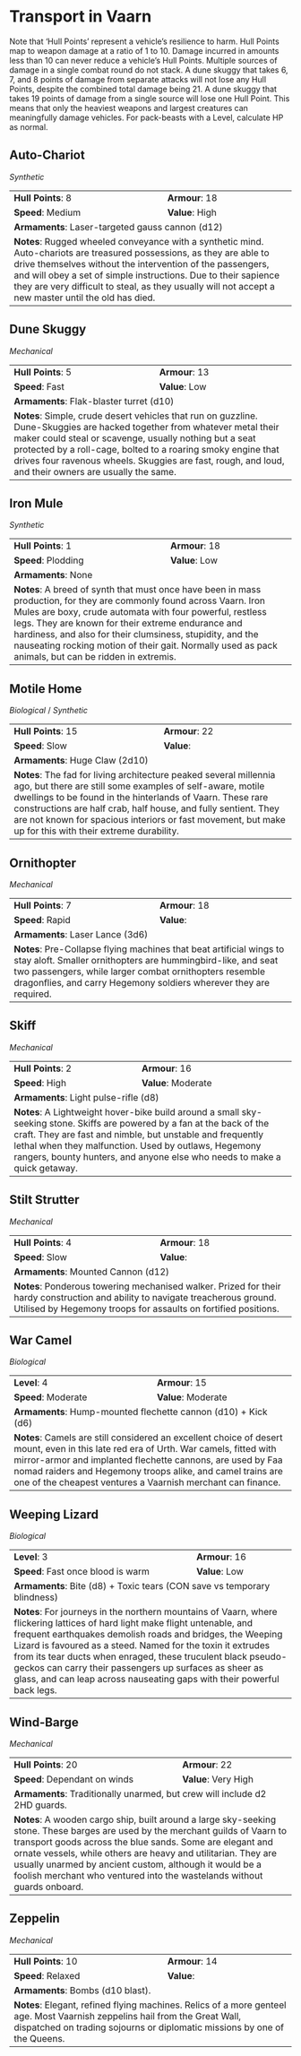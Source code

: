 # Transport in Vaarn
Note that ‘Hull Points’ represent a vehicle’s resilience to harm. Hull Points map to weapon damage at a ratio of 1 to 10. Damage incurred in amounts less than 10 can never reduce a vehicle’s Hull Points. Multiple sources of damage in a single combat round do not stack. A dune skuggy that takes 6, 7, and 8 points of damage from separate attacks will not lose any Hull Points, despite the combined total damage being 21. A dune skuggy that takes 19 points of damage from a single source will lose one Hull Point. This means that only the heaviest weapons and largest creatures can meaningfully damage vehicles. For pack-beasts with a Level, calculate HP as normal.

## Auto-Chariot
_Synthetic_
<table>
<tr><td><b>Hull Points</b>: 8</td><td><b>Armour</b>: 18</td></tr>
<tr><td><b>Speed</b>: Medium</td><td><b>Value</b>: High</td></tr>
<tr><td colspan="2"><b>Armaments</b>: Laser-targeted gauss cannon (d12)</td></tr>
<tr><td colspan="2"><b>Notes</b>: Rugged wheeled conveyance with a synthetic mind. Auto-chariots are treasured possessions, as they are able to drive themselves without the intervention of the passengers, and will obey a set of simple instructions. Due to their sapience they are very difficult to steal, as they usually will not accept a new master until the old has died.</td></tr>
</table>

## Dune Skuggy
_Mechanical_
<table>
<tr><td><b>Hull Points</b>: 5</td><td><b>Armour</b>: 13</td></tr>
<tr><td><b>Speed</b>: Fast</td><td><b>Value</b>: Low</td></tr>
<tr><td colspan="2"><b>Armaments</b>: Flak-blaster turret (d10)</td></tr>
<tr><td colspan="2"><b>Notes</b>: Simple, crude desert vehicles that run on guzzline. Dune-Skuggies are hacked together from whatever metal their maker could steal or scavenge, usually nothing but a seat protected by a roll-cage, bolted to a roaring smoky engine that drives four ravenous wheels. Skuggies are fast, rough, and loud, and their owners are usually the same.</td></tr>
</table>

## Iron Mule
_Synthetic_
<table>
<tr><td><b>Hull Points</b>: 1</td><td><b>Armour</b>: 18</td></tr>
<tr><td><b>Speed</b>: Plodding</td><td><b>Value</b>: Low</td></tr>
<tr><td colspan="2"><b>Armaments</b>: None</td></tr>
<tr><td colspan="2"><b>Notes</b>: A breed of synth that must once have been in mass production, for they are commonly found across Vaarn. Iron Mules are boxy, crude automata with four powerful, restless legs. They are known for their extreme endurance and hardiness, and also for their clumsiness, stupidity, and the nauseating rocking motion of their gait. Normally used as pack animals, but can be ridden in extremis.</td></tr>
</table>

## Motile Home
_Biological_ / _Synthetic_
<table>
<tr><td><b>Hull Points</b>: 15</td><td><b>Armour</b>: 22</td></tr>
<tr><td><b>Speed</b>: Slow</td><td><b>Value</b>: </td></tr>
<tr><td colspan="2"><b>Armaments</b>: Huge Claw (2d10)</td></tr>
<tr><td colspan="2"><b>Notes</b>: The fad for living architecture peaked several millennia ago, but there are still some examples of self-aware, motile dwellings to be found in the hinterlands of Vaarn. These rare constructions are half crab, half house, and fully sentient. They are not known for spacious interiors or fast movement, but make up for this with their extreme durability.</td></tr>
</table>

## Ornithopter
_Mechanical_
<table>
<tr><td><b>Hull Points</b>: 7</td><td><b>Armour</b>: 18</td></tr>
<tr><td><b>Speed</b>: Rapid</td><td><b>Value</b>: </td></tr>
<tr><td colspan="2"><b>Armaments</b>: Laser Lance (3d6)</td></tr>
<tr><td colspan="2"><b>Notes</b>: Pre-Collapse flying machines that beat artificial wings to stay aloft. Smaller ornithopters are hummingbird-like, and seat two passengers, while larger combat ornithopters resemble dragonflies, and carry Hegemony soldiers wherever they are required.</td></tr>
</table>

## Skiff
_Mechanical_
<table>
<tr><td><b>Hull Points</b>: 2</td><td><b>Armour</b>: 16</td></tr>
<tr><td><b>Speed</b>: High</td><td><b>Value</b>: Moderate</td></tr>
<tr><td colspan="2"><b>Armaments</b>: Light pulse-rifle (d8)</td></tr>
<tr><td colspan="2"><b>Notes</b>: A Lightweight hover-bike build around a small sky-seeking stone. Skiffs are powered by a fan at the back of the craft. They are fast and nimble, but unstable and frequently lethal when they malfunction. Used by outlaws, Hegemony rangers, bounty hunters, and anyone else who needs to make a quick getaway.</td></tr>
</table>

## Stilt Strutter
_Mechanical_
<table>
<tr><td><b>Hull Points</b>: 4</td><td><b>Armour</b>: 18</td></tr>
<tr><td><b>Speed</b>: Slow</td><td><b>Value</b>: </td></tr>
<tr><td colspan="2"><b>Armaments</b>: Mounted Cannon (d12)</td></tr>
<tr><td colspan="2"><b>Notes</b>: Ponderous towering mechanised walker. Prized for their hardy construction and ability to navigate treacherous ground. Utilised by Hegemony troops for assaults on fortified positions.</td></tr>
</table>

## War Camel
_Biological_
<table>
<tr><td><b>Level</b>: 4</td><td><b>Armour</b>: 15</td></tr>
<tr><td><b>Speed</b>: Moderate</td><td><b>Value</b>: Moderate</td></tr>
<tr><td colspan="2"><b>Armaments</b>: Hump-mounted flechette cannon (d10) + Kick (d6)</td></tr>
<tr><td colspan="2"><b>Notes</b>: Camels are still considered an excellent choice of desert mount, even in this late red era of Urth. War camels, fitted with mirror-armor and implanted flechette cannons, are used by Faa nomad raiders and Hegemony troops alike, and camel trains are one of the cheapest ventures a Vaarnish merchant can finance.</td></tr>
</table>

## Weeping Lizard
_Biological_
<table>
<tr><td><b>Level</b>: 3</td><td><b>Armour</b>: 16</td></tr>
<tr><td><b>Speed</b>: Fast once blood is warm</td><td><b>Value</b>: Low</td></tr>
<tr><td colspan="2"><b>Armaments</b>: Bite (d8) + Toxic tears (CON save vs temporary blindness)</td></tr>
<tr><td colspan="2"><b>Notes</b>: For journeys in the northern mountains of Vaarn, where flickering lattices of hard light make flight untenable, and frequent earthquakes demolish roads and bridges, the Weeping Lizard is favoured as a steed. Named for the toxin it extrudes from its tear ducts when enraged, these truculent black pseudo-geckos can carry their passengers up surfaces as sheer as glass, and can leap across nauseating gaps with their powerful back legs.</td></tr>
</table>

## Wind-Barge
_Mechanical_
<table>
<tr><td><b>Hull Points</b>: 20</td><td><b>Armour</b>: 22</td></tr>
<tr><td><b>Speed</b>: Dependant on winds</td><td><b>Value</b>: Very High</td></tr>
<tr><td colspan="2"><b>Armaments</b>: Traditionally unarmed, but crew will include d2 2HD guards.</td></tr>
<tr><td colspan="2"><b>Notes</b>: A wooden cargo ship, built around a large sky-seeking stone. These barges are used by the merchant guilds of Vaarn to transport goods across the blue sands. Some are elegant and ornate vessels, while others are heavy and utilitarian. They are usually unarmed by ancient custom, although it would be a foolish merchant who ventured into the wastelands without guards onboard.</td></tr>
</table>

## Zeppelin
_Mechanical_
<table>
<tr><td><b>Hull Points</b>: 10</td><td><b>Armour</b>: 14</td></tr>
<tr><td><b>Speed</b>: Relaxed</td><td><b>Value</b>: </td></tr>
<tr><td colspan="2"><b>Armaments</b>: Bombs (d10 blast).</td></tr>
<tr><td colspan="2"><b>Notes</b>: Elegant, refined flying machines. Relics of a more genteel age. Most Vaarnish zeppelins hail from the Great Wall, dispatched on trading sojourns or diplomatic missions by one of the Queens.</td></tr>
</table>
